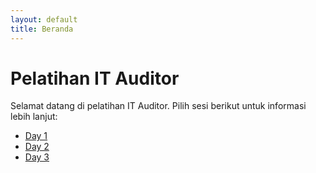 ```yaml
---
layout: default
title: Beranda
---
```


# Pelatihan IT Auditor
Selamat datang di pelatihan IT Auditor. Pilih sesi berikut untuk informasi lebih lanjut:

- [Day 1](./Day-1/)
- [Day 2](./Day-2/)
- [Day 3](./Day-3/)
